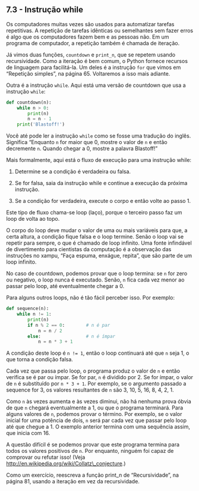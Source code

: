 ## 7.3 - Instrução while

Os computadores muitas vezes são usados para automatizar tarefas repetitivas. A repetição de tarefas idênticas ou semelhantes sem fazer erros é algo que os computadores fazem bem e as pessoas não. Em um programa de computador, a repetição também é chamada de iteração.

Já vimos duas funções, `countdown` e `print_n`, que se repetem usando recursividade. Como a iteração é bem comum, o Python fornece recursos de linguagem para facilitá-la. Um deles é a instrução `for` que vimos em “Repetição simples”, na página 65. Voltaremos a isso mais adiante.

Outra é a instrução `while`. Aqui está uma versão de countdown que usa a instrução `while`:

```python
def countdown(n):
    while n > 0:
        print(n)
        n = n - 1
    print('Blastoff!')
```

Você até pode ler a instrução `while` como se fosse uma tradução do inglês. Significa “Enquanto `n` for maior que 0, mostre o valor de `n` e então decremente `n`. Quando chegar a 0, mostre a palavra Blastoff!”

Mais formalmente, aqui está o fluxo de execução para uma instrução while:

1. Determine se a condição é verdadeira ou falsa.

2. Se for falsa, saia da instrução while e continue a execução da próxima instrução.

3. Se a condição for verdadeira, execute o corpo e então volte ao passo 1.

Este tipo de fluxo chama-se loop (laço), porque o terceiro passo faz um loop de volta ao topo.

O corpo do loop deve mudar o valor de uma ou mais variáveis para que, a certa altura, a condição fique falsa e o loop termine. Senão o loop vai se repetir para sempre, o que é chamado de loop infinito. Uma fonte infindável de divertimento para cientistas da computação é a observação das instruções no xampu, “Faça espuma, enxágue, repita”, que são parte de um loop infinito.

No caso de countdown, podemos provar que o loop termina: se `n` for zero ou negativo, o loop nunca é executado. Senão, `n` fica cada vez menor ao passar pelo loop, até eventualmente chegar a 0.

Para alguns outros loops, não é tão fácil perceber isso. Por exemplo:

```python
def sequence(n):
    while n != 1:
        print(n)
        if n % 2 == 0:        # n é par
            n = n / 2
        else:                 # n é ímpar
            n = n * 3 + 1
```

A condição deste loop é `n != 1`, então o loop continuará até que `n` seja 1, o que torna a condição falsa.

Cada vez que passa pelo loop, o programa produz o valor de `n` e então verifica se é par ou ímpar. Se for par, `n` é dividido por 2. Se for ímpar, o valor de `n` é substituído por `n * 3 + 1`. Por exemplo, se o argumento passado a sequence for 3, os valores resultantes de `n` são 3, 10, 5, 16, 8, 4, 2, 1.

Como `n` às vezes aumenta e às vezes diminui, não há nenhuma prova óbvia de que `n` chegará eventualmente a 1, ou que o programa terminará. Para alguns valores de `n`, podemos provar o término. Por exemplo, se o valor inicial for uma potência de dois, `n` será par cada vez que passar pelo loop até que chegue a 1. O exemplo anterior termina com uma sequência assim, que inicia com 16.

A questão difícil é se podemos provar que este programa termina para todos os valores positivos de `n`. Por enquanto, ninguém foi capaz de comprovar ou refutar isso! (Veja http://en.wikipedia.org/wiki/Collatz\_conjecture.)

Como um exercício, reescreva a função print\_n de “Recursividade”, na página 81, usando a iteração em vez da recursividade.
